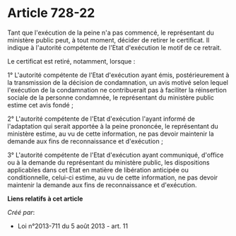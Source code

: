 # Article 728-22

Tant que l'exécution de la peine n'a pas commencé, le représentant du ministère public peut, à tout moment, décider de
retirer le certificat. Il indique à l'autorité compétente de l'Etat d'exécution le motif de ce retrait. 

Le certificat est retiré, notamment, lorsque : 

1° L'autorité compétente de l'Etat d'exécution ayant émis, postérieurement à la transmission de la décision de condamnation,
un avis motivé selon lequel l'exécution de la condamnation ne contribuerait pas à faciliter la réinsertion sociale de la
personne condamnée, le représentant du ministère public estime cet avis fondé ; 

2° L'autorité compétente de l'Etat d'exécution l'ayant informé de l'adaptation qui serait apportée à la peine prononcée, le
représentant du ministère estime, au vu de cette information, ne pas devoir maintenir la demande aux fins de reconnaissance
et d'exécution ; 

3° L'autorité compétente de l'Etat d'exécution ayant communiqué, d'office ou à la demande du représentant du ministère
public, les dispositions applicables dans cet Etat en matière de libération anticipée ou conditionnelle, celui-ci estime, au
vu de cette information, ne pas devoir maintenir la demande aux fins de reconnaissance et d'exécution.

**Liens relatifs à cet article**

_Créé par_:

  - Loi n°2013-711 du 5 août 2013 - art. 11
